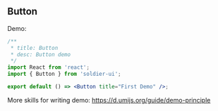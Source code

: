 
## Button

Demo:

```jsx
/**
 * title: Button
 * desc: Button demo
 */
import React from 'react';
import { Button } from 'soldier-ui';

export default () => <Button title="First Demo" />;
```
More skills for writing demo: https://d.umijs.org/guide/demo-principle
